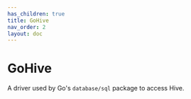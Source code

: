 ```yaml
---
has_children: true
title: GoHive
nav_order: 2
layout: doc
---
```


# GoHive

A driver used by Go's `database/sql` package to access Hive.
